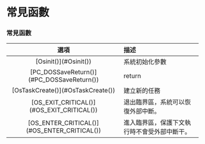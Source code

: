 # 常見函數



### 常見函數

| 選項 | 描述 |
| :---: | :--- |
| \[Osinit\(\)\]\(\#Osinit\(\)\) | 系統初始化參數 |
| \[PC\_DOSSaveReturn\(\)\]\(\#PC\_DOSSaveReturn\(\)\) | return |
| \[OsTaskCreate\(\)\]\(\#OsTaskCreate\(\)\) | 建立新的任務 |
| \[OS\_EXIT\_CRITICAL\(\)\]\(\#OS\_EXIT\_CRITICAL\(\)\) | 退出臨界區，系統可以恢復外部中斷。 |
| \[OS\_ENTER\_CRITICAL\(\)\]\(\#OS\_ENTER\_CRITICAL\(\)\) | 進入臨界區，保護下文執行時不會受外部中斷干。 |

